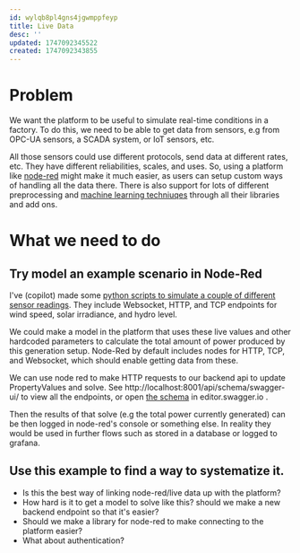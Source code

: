 ```yaml
---
id: wylqb8pl4gns4jgwmppfeyp
title: Live Data
desc: ''
updated: 1747092345522
created: 1747092343855
---
```

# Problem

We want the platform to be useful to simulate real-time conditions in a factory. To do this, we need to be able to get data from sensors, e.g from OPC-UA sensors, a SCADA system, or IoT sensors, etc. 

All those sensors could use different protocols, send data at different rates, etc. They have different reliabilities, scales, and uses. So, using a platform like [node-red](https://nodered.org/) might make it much easier, as users can setup custom ways of handling all the data there. There is also support for lots of different preprocessing and [machine learning techniuqes](https://flows.nodered.org/collection/nRKXqYoATZfZ) through all their libraries and add ons.

# What we need to do

##  Try model an example scenario in Node-Red

I've (copilot) made  some [python scripts to simulate a couple of different sensor readings](https://github.com/bertkdowns/sensor_sim). They include Websocket, HTTP, and TCP endpoints for wind speed, solar irradiance, and hydro level.

 We could make a model in the platform that uses these live values and other hardcoded parameters to calculate the total amount of power produced by this generation setup.  Node-Red by default includes nodes for HTTP, TCP, and Websocket, which should enable getting data from these.

We can use node red to make HTTP requests  to our backend api to update PropertyValues and solve. See http://localhost:8001/api/schema/swagger-ui/ to view all the endpoints, or open [the schema](https://github.com/waikato-ahuora-smart-energy-systems/Ahuora-Adaptive-Digital-Twin-Platform/blob/3767816637b146317aef410374362946bb7952af/frontend/src/api/api_schema.yml#L4) in editor.swagger.io .

Then the results of that solve (e.g the total power currently generated) can be then logged in node-red's console or something else. In reality they would be used in further flows such as stored in a database or logged to grafana.

## Use this example to find a way to systematize it.

- Is this the best way of linking node-red/live data up with the platform? 
- How hard is it to get a model to solve like this? should we make a new backend endpoint so that it's easier?
- Should we make a library for node-red to make connecting to the platform easier?
- What about authentication?
